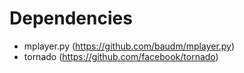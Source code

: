 # Dependencies
* mplayer.py (https://github.com/baudm/mplayer.py)
* tornado    (https://github.com/facebook/tornado)


